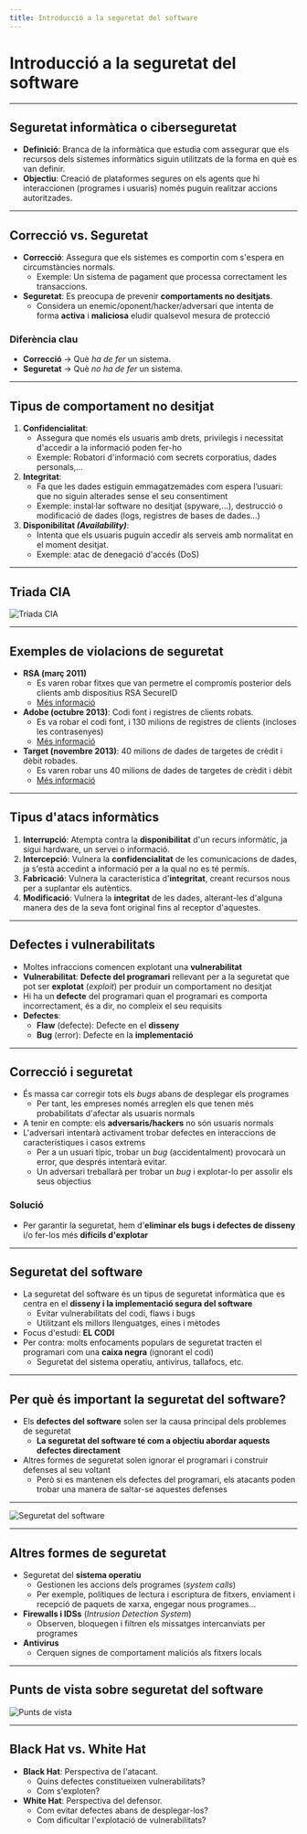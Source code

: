 ```yaml
---
title: Introducció a la seguretat del software
---
```


# Introducció a la seguretat del software

---

## Seguretat informàtica o ciberseguretat

- **Definició**: Branca de la informàtica que estudia com assegurar que els recursos dels sistemes informàtics siguin utilitzats de la forma en què es van definir.
- **Objectiu**: Creació de plataformes segures on els agents que hi interaccionen (programes i usuaris) només puguin realitzar accions autoritzades.

---

## Correcció vs. Seguretat

- **Correcció**: Assegura que els sistemes es comportin com s'espera en circumstàncies normals.
  - Exemple: Un sistema de pagament que processa correctament les transaccions.
- **Seguretat**: Es preocupa de prevenir **comportaments no desitjats**.
  - Considera un enemic/oponent/hacker/adversari que intenta de forma **activa** i **maliciosa** eludir qualsevol mesura de protecció

### Diferència clau

- **Correcció** -> Què *ha de fer* un sistema.
- **Seguretat** -> Què *no ha de fer* un sistema.

---

## Tipus de comportament no desitjat

1. **Confidencialitat**:
   - Assegura que només els usuaris amb drets, privilegis i necessitat d'accedir a la informació poden fer-ho
   - Exemple: Robatori d'informació com secrets corporatius, dades personals,...
2. **Integritat**:
   - Fa que les dades estiguin emmagatzemades com espera l’usuari: que no siguin alterades sense el seu consentiment
   - Exemple: instal·lar software no desitjat (spyware,...), destrucció o modificació de dades (logs, registres de bases de dades...)
3. **Disponibilitat _(Availability)_**:
   - Intenta que els usuaris puguin accedir als serveis amb normalitat en el moment desitjat.
   - Exemple: atac de denegació d'accés (DoS)

---

## Triada CIA

![Triada CIA](./img/cia_triad.png)

---

## Exemples de violacions de seguretat

- **RSA (març 2011)**
  - Es varen robar fitxes que van permetre el compromís posterior dels clients amb dispositius RSA SecureID
  - [Més informació](https://www.bankvault.com/classics-the-2011-rsa-hack/)
- **Adobe (octubre 2013)**: Codi font i registres de clients robats.
  - Es va robar el codi font, i 130 milions de registres de clients (incloses les contrasenyes)
  - [Més informació](https://www.bbc.com/news/technology-24740873)
- **Target (novembre 2013)**: 40 milions de dades de targetes de crèdit i dèbit robades.
  - Es varen robar uns 40 milions de dades de targetes de crèdit i dèbit
  - [Més informació](https://www.nbcnews.com/business/business-news/target-settles-2013-hacked-customer-data-breach-18-5-million-n764031)

---

## Tipus d'atacs informàtics

1. **Interrupció**: Atempta contra la **disponibilitat** d'un recurs informàtic, ja sigui hardware, un servei o informació.
2. **Intercepció**: Vulnera la **confidencialitat** de les comunicacions de dades, ja s'està accedint a informació per a la qual no es té permís.
3. **Fabricació**: Vulnera la característica d'**integritat**, creant recursos nous per a suplantar els autèntics.
4. **Modificació**: Vulnera la **integritat** de les dades, alterant-les d'alguna manera des de la seva font original fins al receptor d'aquestes.

---

## Defectes i vulnerabilitats

- Moltes infraccions comencen explotant una **vulnerabilitat**
- **Vulnerabilitat**: **Defecte del programari** rellevant per a la seguretat que pot ser **explotat** (*exploit*) per produir un comportament no desitjat
- Hi ha un **defecte** del programari quan el programari es comporta incorrectament, és a dir, no compleix el seu requisits
- **Defectes**:
  - **Flaw** (defecte): Defecte en el **disseny**
  - **Bug** (error): Defecte en la **implementació**

---

## Correcció i seguretat

- És massa car corregir tots els *bugs* abans de desplegar els programes
  - Per tant, les empreses només arreglen els que tenen més probabilitats d'afectar als usuaris normals
- A tenir en compte: els **adversaris/hackers** no són usuaris normals
- L'adversari intentarà activament trobar defectes en interaccions de característiques i casos extrems
  - Per a un usuari típic, trobar un *bug* (accidentalment) provocarà un error, que després intentarà evitar.
  - Un adversari treballarà per trobar un *bug* i explotar-lo per assolir els seus objectius

### Solució

- Per garantir la seguretat, hem d'**eliminar els bugs i defectes de disseny** i/o fer-los més **difícils d'explotar**

---

## Seguretat del software

- La seguretat del software és un tipus de seguretat informàtica que es centra en el **disseny i la implementació segura del software**
  - Evitar vulnerabilitats del codi, flaws i bugs
  - Utilitzant els millors llenguatges, eines i mètodes
- Focus d'estudi: **EL CODI**
- Per contra: molts enfocaments populars de seguretat tracten el programari com una **caixa negra** (ignorant el codi)
  - Seguretat del sistema operatiu, antivirus, tallafocs, etc.

---

## Per què és important la seguretat del software?

- Els **defectes del software** solen ser la causa principal dels problemes de seguretat
  - **La seguretat del software té com a objectiu abordar aquests defectes directament**
- Altres formes de seguretat solen ignorar el programari i construir defenses al seu voltant
  - Però si es mantenen els defectes del programari, els atacants poden trobar una manera de saltar-se aquestes defenses

---

![Seguretat del software](./img/security.png)

---

## Altres formes de seguretat

- Seguretat del **sistema operatiu**
  - Gestionen les accions dels programes (*system calls*)
  - Per exemple, polítiques de lectura i escriptura de fitxers, enviament i recepció de paquets de xarxa, engegar nous programes...
- **Firewalls i IDSs** (*Intrusion Detection System*)
  - Observen, bloquegen i filtren els missatges intercanviats per programes
- **Antivirus**
  - Cerquen signes de comportament maliciós als fitxers locals

---

## Punts de vista sobre seguretat del software

![Punts de vista](./img/blackhat_whitehat.png)

---

## Black Hat vs. White Hat

- **Black Hat**: Perspectiva de l'atacant.
  - Quins defectes constitueixen vulnerabilitats?
  - Com s'exploten?
- **White Hat**: Perspectiva del defensor.
  - Com evitar defectes abans de desplegar-los?
  - Com dificultar l'explotació de vulnerabilitats?
